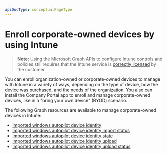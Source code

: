 ```yaml
---
apiDocType: conceptualPageType
---
```

# Enroll corporate-owned devices by using Intune> **Note:** Using the Microsoft Graph APIs to configure Intune controls and policies still requires that the Intune service is [correctly licensed](https://www.microsoft.com/en-us/cloud-platform/microsoft-intune-pricing) by the customer.You can enroll organization-owned or corporate-owned devices to manage with Intune in a variety of ways, depending on the type of device, how the device was purchased, and the needs of the organization. You also can install the Company Portal app to enroll and manage corporate-owned devices, like in a "bring your own device" (BYOD) scenario.The following Graph resources are available to manage corporate-owned devices in Intune:- [Imported windows autopilot device identity](intune_enrollment_importedwindowsautopilotdeviceidentity.md)- [Imported windows autopilot device identity import status](intune_enrollment_importedwindowsautopilotdeviceidentityimportstatus.md)- [Imported windows autopilot device identity state](intune_enrollment_importedwindowsautopilotdeviceidentitystate.md)- [Imported windows autopilot device identity upload](intune_enrollment_importedwindowsautopilotdeviceidentityupload.md)- [Imported windows autopilot device identity upload status](intune_enrollment_importedwindowsautopilotdeviceidentityuploadstatus.md)